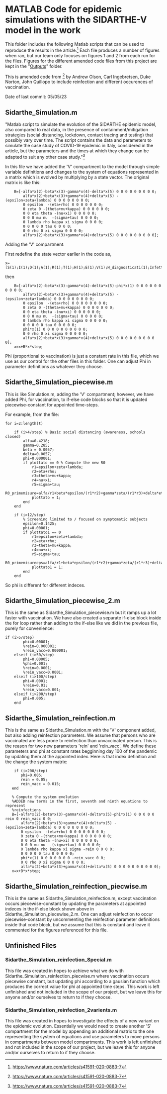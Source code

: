 # MATLAB Code for epidemic simulations with the SIDARTHE-V model in the work
This folder includes the following Matlab scripts that can be used to reproduce the results in the article.[^1] Each file produces a number of figures when ran, but our team only focuses on figures 1 and 2 from each run for the files. Figures for the different amended code files from this project are kept in the "[Outputs](modified_SIDARTHEcode_withvaccines/Outputs)" folder.

This is amended code from [^1] by Andrew Olson, Carl Ingebretsen, Duke Norton, John Quillopo to include reinfection and different occurences of vaccination.

Date of last commit: 05/05/23

## Sidarthe_Simulation.m
"Matlab script to simulate the evolution of the SIDARTHE epidemic model, also compared to real data,
in the presence of containment/mitigation strategies (social distancing, lockdown, contact tracing and testing) that possibly vary over time.
The script contains the data and parameters to simulate the case study of COVID-19 epidemic in Italy, considered in the article,
but the parameters and the times at which they change can be adapted to suit any other case study."[^1]

In this file we have added the 'V' compartment to the model through simple variable definitions and changes to the system of equations represented in a matrix which is evolved by multiplying by a state vector. The original matrix is like this: 
```
    B=[-alfa*x(2)-beta*x(3)-gamma*x(4)-delta*x(5) 0 0 0 0 0 0 0 0 0;
        alfa*x(2)+beta*x(3)+gamma*x(4)+delta*x(5) -(epsilon+zeta+lambda) 0 0 0 0 0 0 0 0;
        0 epsilon  -(eta+rho) 0 0 0 0 0 0 0;
        0 zeta 0 -(theta+mu+kappa) 0 0 0 0 0 0;
        0 0 eta theta -(nu+xi) 0 0 0 0 0;
        0 0 0 mu nu  -(sigma+tau) 0 0 0 0;
        0 lambda rho kappa xi sigma 0 0 0 0;
        0 0 0 0 0 tau 0 0 0 0;
        0 0 rho 0 xi sigma 0 0 0 0;
        alfa*x(2)+beta*x(3)+gamma*x(4)+delta*x(5) 0 0 0 0 0 0 0 0 0];
```
Adding the 'V' compartment:

First redefine the state vector earlier in the code as, 
```
x=[S(1);I(1);D(1);A(1);R(1);T(1);H(1);E(1);V(1);H_diagnosticati(1);Infetti_reali(1)];
```
then
```
    B=[-alfa*x(2)-beta*x(3)-gamma*x(4)-delta*x(5)-phi*x(1) 0 0 0 0 0 0 0 0 0 0;
        alfa*x(2)+beta*x(3)+gamma*x(4)+delta*x(5) -(epsilon+zeta+lambda) 0 0 0 0 0 0 0 0 0;
        0 epsilon  -(eta+rho) 0 0 0 0 0 0 0 0;
        0 zeta 0 -(theta+mu+kappa) 0 0 0 0 0 0 0;
        0 0 eta theta -(nu+xi) 0 0 0 0 0 0;
        0 0 0 mu nu  -(sigma+tau) 0 0 0 0 0;
        0 lambda rho kappa xi sigma 0 0 0 0 0;
        0 0 0 0 0 tau 0 0 0 0 0;
        phi*x(1) 0 0 0 0 0 0 0 0 0 0;
        0 0 rho 0 xi sigma 0 0 0 0 0;
        alfa*x(2)+beta*x(3)+gamma*x(4)+delta*x(5) 0 0 0 0 0 0 0 0 0 0];
    x=x+B*x*step;
```
Phi (proportional to vaccination) is just a constant rate in this file, which we use as our control for the other files in this folder. One can adjust Phi in parameter definitions as whatever they choose.

## Sidarthe_Simulation_piecewise.m

This is like Simulation.m, adding the 'V' compartment; however, we have added Phi, for vaccination, to if-else code blocks so that it is updated piecewise-constant for appointed time-steps.

For example, from the file:
```
for i=2:length(t)
    
    if (i>4/step) % Basic social distancing (awareness, schools closed)
        alfa=0.4218;
        gamma=0.285;
        beta = 0.0057;
        delta=0.0057;
        phi=0.000001;
        if plottato == 0 % Compute the new R0
            r1=epsilon+zeta+lambda;
            r2=eta+rho;
            r3=theta+mu+kappa;
            r4=nu+xi;
            r5=sigma+tau;
            R0_primemisure=alfa/r1+beta*epsilon/(r1*r2)+gamma*zeta/(r1*r3)+delta*eta*epsilon/(r1*r2*r4)+delta*zeta*theta/(r1*r3*r4)
            plottato = 1;
        end
    end
    
    if (i>12/step)
        % Screening limited to / focused on symptomatic subjects
        epsilon=0.1425;
        phi=0.00001;
        if plottato1 == 0
            r1=epsilon+zeta+lambda;
            r2=eta+rho;
            r3=theta+mu+kappa;
            r4=nu+xi;
            r5=sigma+tau;
            R0_primemisureeps=alfa/r1+beta*epsilon/(r1*r2)+gamma*zeta/(r1*r3)+delta*eta*epsilon/(r1*r2*r4)+delta*zeta*theta/(r1*r3*r4)
            plottato1 = 1;
        end
    end
 ```
So phi is different for different indeces.

## Sidarthe_Simulation_piecewise_2.m

This is the same as Sidarthe_Simulation_piecewise.m but it ramps up a lot faster with vaccination. We have also created a separate if-else block inside the for loop rather than adding to the if-else like we did in the previous file, purely for convenience:

```
if (i>5/step)
        phi=0.00001;
        %rein=0.000001;
        %rein_vacc=0.000001;
    elseif (i>50/step)
        phi=0.00005;
        %phi=0.001;
        %rein=0.0001;
        %rein_vacc=0.0001;
    elseif (i>100/step)
        phi=0.0001;
        %rein=0.01;
        %rein_vacc=0.001;
    elseif (i>200/step)
        phi=0.005;
    end
 ```
 
 ## Sidarthe_Simulation_reinfection.m
 
 This is the same as Sidarthe_Simulation.m with the 'V' component added, but also adding reinfection parameters. We assume that persons who are vaccinated are less prone to reinfection than unvaccinated person. This is the reason for two new parameters 'rein' and 'rein_vacc'. We define these parameters and phi at constant rates begginning day 100 of the pandemic by updating them at the appointed index. Here is that index definition and the change the system matrix:
 
 ```
     if (i>200/step)
        phi=0.005;
        rein = 0.05;
        rein_vacc = 0.015;
    end
    
    % Compute the system evolution
    %ADDED new terms in the first, seventh and ninth equations to represent
    %reinfections
    B=[-alfa*x(2)-beta*x(3)-gamma*x(4)-delta*x(5)-phi*x(1) 0 0 0 0 0 rein 0 rein_vacc 0 0;
        alfa*x(2)+beta*x(3)+gamma*x(4)+delta*x(5) -(epsilon+zeta+lambda) 0 0 0 0 0 0 0 0 0;
        0 epsilon  -(eta+rho) 0 0 0 0 0 0 0 0;
        0 zeta 0 -(theta+mu+kappa) 0 0 0 0 0 0 0;
        0 0 eta theta -(nu+xi) 0 0 0 0 0 0;
        0 0 0 mu nu  -(sigma+tau) 0 0 0 0 0;
        0 lambda rho kappa xi sigma -rein 0 0 0 0;
        0 0 0 0 0 tau 0 0 0 0 0;
        phi*x(1) 0 0 0 0 0 0 0 -rein_vacc 0 0;
        0 0 rho 0 xi sigma 0 0 0 0 0;
        alfa*x(2)+beta*x(3)+gamma*x(4)+delta*x(5) 0 0 0 0 0 0 0 0 0 0];
    x=x+B*x*step;
  ```
 ## Sidarthe_Simulation_reinfection_piecwise.m
 
 This is the same as Sidarthe_Simulation_reinfection.m, except vaccination occurs piecewise-constant by updating the parameters at appointed indeces in the if-else block shown above in Sidarthe_Simulation_piecewise_2.m. One can adjust reinfection to occur piecewise-constant by uncommenting the reinfection parameter definitions inside that code block, but we assume that this is constant and leave it commented for the figures referenced for this file.
 
 ## Unfinished Files
 ### Sidarthe_Simulation_reinfection_Special.m
 This file was created in hopes to achieve what we do with Sidarthe_Simulation_reinfection_piecwise.m where vaccination occurs piecewise constant, but updating phi according to a gausian function which produces the correct value for phi at appointed time steps. This work is left unfinished and not included in the scope of our project, but we leave this for anyone and/or ourselves to return to if they choose.
 ### Sidarthe_Simulation_reinfection_2varients.m
 This file was created in hopes to investigate the effects of a new variant on the epidemic evolution. Essentially we would need to create another 'S' compartment for the model by appending an additional matrix to the one representing the system of equations and use parameters to move persons in compartments between model compartments. This work is left unfinished and not included in the scope of our project, but we leave this for anyone and/or ourselves to return to if they choose.
 
[^1]: https://www.nature.com/articles/s41591-020-0883-7
